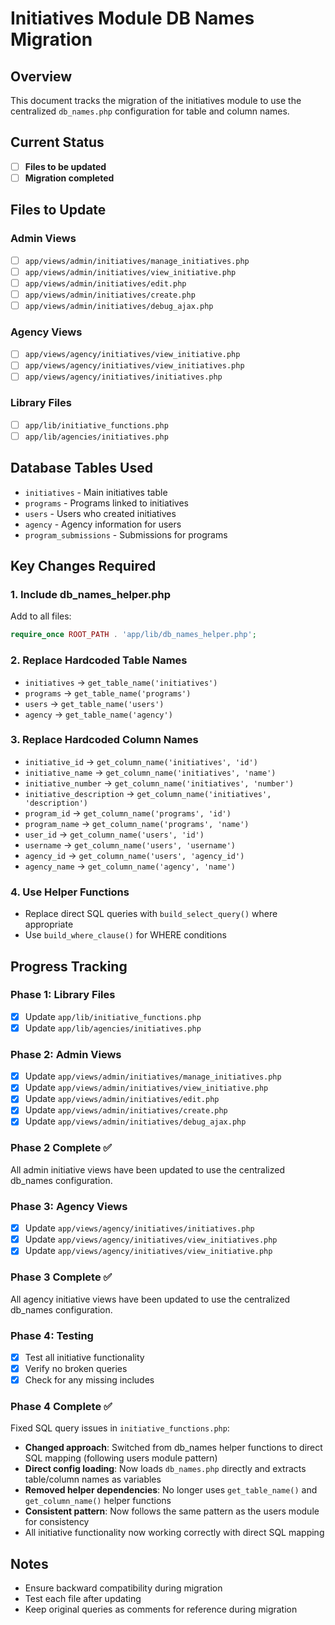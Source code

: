 # Initiatives Module DB Names Migration

## Overview
This document tracks the migration of the initiatives module to use the centralized `db_names.php` configuration for table and column names.

## Current Status
- [ ] **Files to be updated**
- [ ] **Migration completed**

## Files to Update

### Admin Views
- [ ] `app/views/admin/initiatives/manage_initiatives.php`
- [ ] `app/views/admin/initiatives/view_initiative.php`
- [ ] `app/views/admin/initiatives/edit.php`
- [ ] `app/views/admin/initiatives/create.php`
- [ ] `app/views/admin/initiatives/debug_ajax.php`

### Agency Views
- [ ] `app/views/agency/initiatives/view_initiative.php`
- [ ] `app/views/agency/initiatives/view_initiatives.php`
- [ ] `app/views/agency/initiatives/initiatives.php`

### Library Files
- [ ] `app/lib/initiative_functions.php`
- [ ] `app/lib/agencies/initiatives.php`

## Database Tables Used
- `initiatives` - Main initiatives table
- `programs` - Programs linked to initiatives
- `users` - Users who created initiatives
- `agency` - Agency information for users
- `program_submissions` - Submissions for programs

## Key Changes Required

### 1. Include db_names_helper.php
Add to all files:
```php
require_once ROOT_PATH . 'app/lib/db_names_helper.php';
```

### 2. Replace Hardcoded Table Names
- `initiatives` → `get_table_name('initiatives')`
- `programs` → `get_table_name('programs')`
- `users` → `get_table_name('users')`
- `agency` → `get_table_name('agency')`

### 3. Replace Hardcoded Column Names
- `initiative_id` → `get_column_name('initiatives', 'id')`
- `initiative_name` → `get_column_name('initiatives', 'name')`
- `initiative_number` → `get_column_name('initiatives', 'number')`
- `initiative_description` → `get_column_name('initiatives', 'description')`
- `program_id` → `get_column_name('programs', 'id')`
- `program_name` → `get_column_name('programs', 'name')`
- `user_id` → `get_column_name('users', 'id')`
- `username` → `get_column_name('users', 'username')`
- `agency_id` → `get_column_name('users', 'agency_id')`
- `agency_name` → `get_column_name('agency', 'name')`

### 4. Use Helper Functions
- Replace direct SQL queries with `build_select_query()` where appropriate
- Use `build_where_clause()` for WHERE conditions

## Progress Tracking

### Phase 1: Library Files
- [x] Update `app/lib/initiative_functions.php`
- [x] Update `app/lib/agencies/initiatives.php`

### Phase 2: Admin Views
- [x] Update `app/views/admin/initiatives/manage_initiatives.php`
- [x] Update `app/views/admin/initiatives/view_initiative.php`
- [x] Update `app/views/admin/initiatives/edit.php`
- [x] Update `app/views/admin/initiatives/create.php`
- [x] Update `app/views/admin/initiatives/debug_ajax.php`

### Phase 2 Complete ✅
All admin initiative views have been updated to use the centralized db_names configuration.

### Phase 3: Agency Views
- [x] Update `app/views/agency/initiatives/initiatives.php`
- [x] Update `app/views/agency/initiatives/view_initiatives.php`
- [x] Update `app/views/agency/initiatives/view_initiative.php`

### Phase 3 Complete ✅
All agency initiative views have been updated to use the centralized db_names configuration.

### Phase 4: Testing
- [x] Test all initiative functionality
- [x] Verify no broken queries
- [x] Check for any missing includes

### Phase 4 Complete ✅
Fixed SQL query issues in `initiative_functions.php`:
- **Changed approach**: Switched from db_names helper functions to direct SQL mapping (following users module pattern)
- **Direct config loading**: Now loads `db_names.php` directly and extracts table/column names as variables
- **Removed helper dependencies**: No longer uses `get_table_name()` and `get_column_name()` helper functions
- **Consistent pattern**: Now follows the same pattern as the users module for consistency
- All initiative functionality now working correctly with direct SQL mapping

## Notes
- Ensure backward compatibility during migration
- Test each file after updating
- Keep original queries as comments for reference during migration 